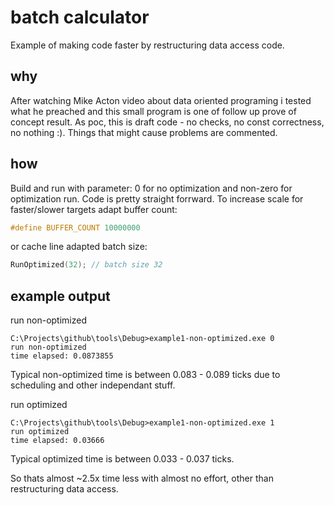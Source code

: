 # batch calculator

Example of making code faster by restructuring data access code.

## why

After watching Mike Acton video about data oriented programing i tested what he preached and this small program is one of follow up prove of concept result. As poc, this is draft code - no checks, no const correctness, no nothing :). Things that might cause problems are commented.

## how

Build and run with parameter: 0 for no optimization and non-zero for optimization run.
Code is pretty straight forrward. To increase scale for faster/slower targets adapt buffer count:
```c++
#define BUFFER_COUNT 10000000
```
 or cache line adapted batch size:
 ```c++
RunOptimized(32); // batch size 32
```
 
## example output

run non-optimized
```
C:\Projects\github\tools\Debug>example1-non-optimized.exe 0
run non-optimized
time elapsed: 0.0873855
```

Typical non-optimized time is between 0.083 - 0.089 ticks due to scheduling and other independant stuff.

run optimized
```
C:\Projects\github\tools\Debug>example1-non-optimized.exe 1
run optimized
time elapsed: 0.03666
```

Typical optimized time is between 0.033 - 0.037 ticks.

So thats almost ~2.5x time less with almost no effort, other than restructuring data access.
